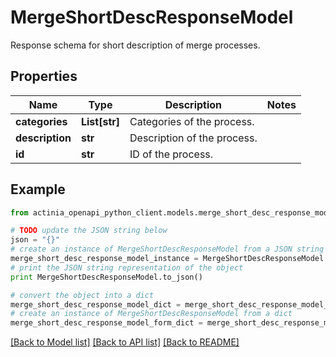 # MergeShortDescResponseModel

Response schema for short description of merge processes.

## Properties
Name | Type | Description | Notes
------------ | ------------- | ------------- | -------------
**categories** | **List[str]** | Categories of the process. | 
**description** | **str** | Description of the process. | 
**id** | **str** | ID of the process. | 

## Example

```python
from actinia_openapi_python_client.models.merge_short_desc_response_model import MergeShortDescResponseModel

# TODO update the JSON string below
json = "{}"
# create an instance of MergeShortDescResponseModel from a JSON string
merge_short_desc_response_model_instance = MergeShortDescResponseModel.from_json(json)
# print the JSON string representation of the object
print MergeShortDescResponseModel.to_json()

# convert the object into a dict
merge_short_desc_response_model_dict = merge_short_desc_response_model_instance.to_dict()
# create an instance of MergeShortDescResponseModel from a dict
merge_short_desc_response_model_form_dict = merge_short_desc_response_model.from_dict(merge_short_desc_response_model_dict)
```
[[Back to Model list]](../README.md#documentation-for-models) [[Back to API list]](../README.md#documentation-for-api-endpoints) [[Back to README]](../README.md)


